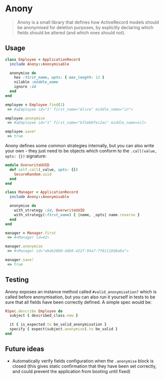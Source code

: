 # Anony

> Anony is a small library that defines how ActiveRecord models should be anonymised for
> deletion purposes, by explicitly declaring which fields should be altered (and which
> ones should not).

## Usage

```ruby
class Employee < ApplicationRecord
  include Anony::Anonymisable

  anonymise do
    hex :first_name, opts: { max_length: 12 }
    nilable :middle_name
    ignore :id
  end
end

employee = Employee.find(1)
 => #≤Employee id="1" first_name="Alice" middle_name="in">

employee.anonymise
 => #≤Employee id="1" first_name="bf2eb0fec2ac" middle_name=nil>

employee.save!
 => true
```

Anony defines some common strategies internally, but you can also write your own - they
just need to be objects which conform to the `.call(value, opts: {})` signature:

```ruby
module OverwriteUUID
  def self.call(_value, opts: {})
    SecureRandom.uuid
  end
end

class Manager < ApplicationRecord
  include Anony::Anonymisable

  anonymise do
    with_strategy :id, OverwriteUUID
    with_strategy(:first_name) { |name, _opts| name.reverse }
  end
end

manager = Manager.first
 => #<Manager id=42>

manager.anonymise
 => #<Manager id="e9ab2800-d4b9-4227-94a7-7f81118d8a8a">

manager.save!
 => true
```

## Testing

Anony exposes an instance method called `#valid_anonymisation?` which is called before
anonymisation, but you can also run it yourself in tests to be sure that all fields have been
correctly defined. A simple spec would be:

```ruby
RSpec.describe Employee do
  subject { described_class.new }

  it { is_expected.to be_valid_anonymisation }
  specify { expect(subject.anonymise).to be_valid }
end
```
## Future ideas

* Automatically verify fields configuration when the `.anonymise` block is closed (this
  gives static confirmation that they have been set correctly, and could prevent the
  application from booting until fixed)
